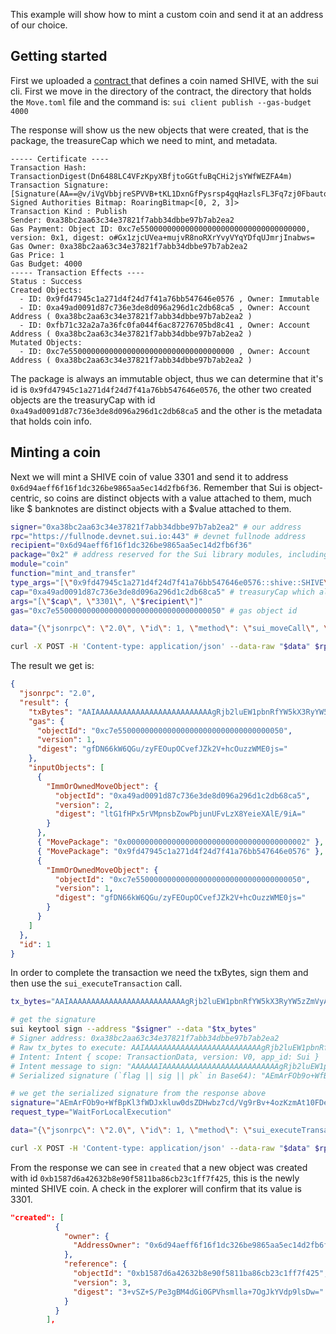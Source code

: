 This example will show how to mint a custom coin and send it at an address of our choice.

## Getting started

First we uploaded a <a href="https://github.com/Eis-D-Z/Sui_Interactions_Examples/tree/master/move/coin_example"> contract </a> that defines a coin named SHIVE, with the sui cli. First we move in the directory of the contract, the directory that holds the `Move.toml` file and the command is:
`sui client publish --gas-budget 4000`

The response will show us the new objects that were created, that is the package, the treasureCap which we need to mint, and metadata.

```
----- Certificate ----
Transaction Hash: TransactionDigest(Dn6488LC4VFzKpyXBfjtoGGtfuBqCHi2jsYWfWEZFA4m)
Transaction Signature: [Signature(AA==@v/iVgVbbjreSPVVB+tKL1DxnGfPysrsp4gqHazlsFL3Fq7zj0FbautqgTZrLFzVKHNC1N7UWB7iRpbdAmd0uCg==@YlOvd5XaBOxw4xjAzRqyNLMnH0gCEN8NUsUww3MtHYs=)]
Signed Authorities Bitmap: RoaringBitmap<[0, 2, 3]>
Transaction Kind : Publish
Sender: 0xa38bc2aa63c34e37821f7abb34dbbe97b7ab2ea2
Gas Payment: Object ID: 0xc7e5500000000000000000000000000000000000, version: 0x1, digest: o#Gx1zjcUVea+mujvR8noRXrYvyVYqYDfqUJmrjInabws=
Gas Owner: 0xa38bc2aa63c34e37821f7abb34dbbe97b7ab2ea2
Gas Price: 1
Gas Budget: 4000
----- Transaction Effects ----
Status : Success
Created Objects:
  - ID: 0x9fd47945c1a271d4f24d7f41a76bb547646e0576 , Owner: Immutable
  - ID: 0xa49ad0091d87c736e3de8d096a296d1c2db68ca5 , Owner: Account Address ( 0xa38bc2aa63c34e37821f7abb34dbbe97b7ab2ea2 )
  - ID: 0xfb71c32a2a7a36fc0fa044f6ac87276705bd8c41 , Owner: Account Address ( 0xa38bc2aa63c34e37821f7abb34dbbe97b7ab2ea2 )
Mutated Objects:
  - ID: 0xc7e5500000000000000000000000000000000000 , Owner: Account Address ( 0xa38bc2aa63c34e37821f7abb34dbbe97b7ab2ea2 )
```

The package is always an immutable object, thus we can determine that it's id is `0x9fd47945c1a271d4f24d7f41a76bb547646e0576`, the other two created objects are the treasuryCap with id `0xa49ad0091d87c736e3de8d096a296d1c2db68ca5` and the other is the metadata that holds coin info.

## Minting a coin

Next we will mint a SHIVE coin of value 3301 and send it to address `0x6d94aeff6f16f1dc326be9865aa5ec14d2fb6f36`. Remember that Sui is object-centric, so coins are distinct objects with a value attached to them, much like $ banknotes are distinct objects with a $value attached to them.

```sh
signer="0xa38bc2aa63c34e37821f7abb34dbbe97b7ab2ea2" # our address
rpc="https://fullnode.devnet.sui.io:443" # devnet fullnode address
recipient="0x6d94aeff6f16f1dc326be9865aa5ec14d2fb6f36"
package="0x2" # address reserved for the Sui library modules, including coin
module="coin"
function="mint_and_transfer"
type_args="[\"0x9fd47945c1a271d4f24d7f41a76bb547646e0576::shive::SHIVE\"]"
cap="0xa49ad0091d87c736e3de8d096a296d1c2db68ca5" # treasuryCap which allows only its onwer to mint
args="[\"$cap\", \"3301\", \"$recipient\"]"
gas="0xc7e5500000000000000000000000000000000050" # gas object id

data="{\"jsonrpc\": \"2.0\", \"id\": 1, \"method\": \"sui_moveCall\", \"params\": [\"$signer\", \"$package\", \"$module\", \"$function\", $type_args, $args, \"$gas\", 5000]}"

curl -X POST -H 'Content-type: application/json' --data-raw "$data" $rpc > result.json
```

The result we get is:

```JSON
{
  "jsonrpc": "2.0",
  "result": {
    "txBytes": "AAIAAAAAAAAAAAAAAAAAAAAAAAAAAgRjb2luEW1pbnRfYW5kX3RyYW5zZmVyAQef1HlFwaJx1PJNf0Gna7VHZG4FdgVzaGl2ZQVTSElWRQADAQCkmtAJHYfHNuPejQlqKW0cLbaMpQIAAAAAAAAAIJbRtXxz8ea1TKZ7G2aMD247p1Bby81/GHonlwJRP/YgAAjlDAAAAAAAAAAUbZSu/28W8dwya+mGWqXsFNL7bzaji8KqY8NON4Ifers0276Xt6suosflUAAAAAAAAAAAAAAAAAAAAABQAQAAAAAAAAAggfDN66kW6QGu/zyFEOupOCvefJZk2V+hcOuzzWME0juji8KqY8NON4Ifers0276Xt6suogEAAAAAAAAAiBMAAAAAAAA=",
    "gas": {
      "objectId": "0xc7e5500000000000000000000000000000000050",
      "version": 1,
      "digest": "gfDN66kW6QGu/zyFEOupOCvefJZk2V+hcOuzzWME0js="
    },
    "inputObjects": [
      {
        "ImmOrOwnedMoveObject": {
          "objectId": "0xa49ad0091d87c736e3de8d096a296d1c2db68ca5",
          "version": 2,
          "digest": "ltG1fHPx5rVMpnsbZowPbjunUFvLzX8YeieXAlE/9iA="
        }
      },
      { "MovePackage": "0x0000000000000000000000000000000000000002" },
      { "MovePackage": "0x9fd47945c1a271d4f24d7f41a76bb547646e0576" },
      {
        "ImmOrOwnedMoveObject": {
          "objectId": "0xc7e5500000000000000000000000000000000050",
          "version": 1,
          "digest": "gfDN66kW6QGu/zyFEOupOCvefJZk2V+hcOuzzWME0js="
        }
      }
    ]
  },
  "id": 1
}
```

In order to complete the transaction we need the txBytes, sign them and then use the `sui_executeTransaction` call.

```bash
tx_bytes="AAIAAAAAAAAAAAAAAAAAAAAAAAAAAgRjb2luEW1pbnRfYW5kX3RyYW5zZmVyAQef1HlFwaJx1PJNf0Gna7VHZG4FdgVzaGl2ZQVTSElWRQADAQCkmtAJHYfHNuPejQlqKW0cLbaMpQIAAAAAAAAAIJbRtXxz8ea1TKZ7G2aMD247p1Bby81/GHonlwJRP/YgAAjlDAAAAAAAAAAUbZSu/28W8dwya+mGWqXsFNL7bzaji8KqY8NON4Ifers0276Xt6suosflUAAAAAAAAAAAAAAAAAAAAABQAQAAAAAAAAAggfDN66kW6QGu/zyFEOupOCvefJZk2V+hcOuzzWME0juji8KqY8NON4Ifers0276Xt6suogEAAAAAAAAAiBMAAAAAAAA="

# get the signature
sui keytool sign --address "$signer" --data "$tx_bytes"
# Signer address: 0xa38bc2aa63c34e37821f7abb34dbbe97b7ab2ea2
# Raw tx_bytes to execute: AAIAAAAAAAAAAAAAAAAAAAAAAAAAAgRjb2luEW1pbnRfYW5kX3RyYW5zZmVyAQef1HlFwaJx1PJNf0Gna7VHZG4FdgVzaGl2ZQVTSElWRQADAQCkmtAJHYfHNuPejQlqKW0cLbaMpQIAAAAAAAAAIJbRtXxz8ea1TKZ7G2aMD247p1Bby81/GHonlwJRP/YgAAjlDAAAAAAAAAAUbZSu/28W8dwya+mGWqXsFNL7bzaji8KqY8NON4Ifers0276Xt6suosflUAAAAAAAAAAAAAAAAAAAAABQAQAAAAAAAAAggfDN66kW6QGu/zyFEOupOCvefJZk2V+hcOuzzWME0juji8KqY8NON4Ifers0276Xt6suogEAAAAAAAAAiBMAAAAAAAA=
# Intent: Intent { scope: TransactionData, version: V0, app_id: Sui }
# Intent message to sign: "AAAAAAIAAAAAAAAAAAAAAAAAAAAAAAAAAgRjb2luEW1pbnRfYW5kX3RyYW5zZmVyAQef1HlFwaJx1PJNf0Gna7VHZG4FdgVzaGl2ZQVTSElWRQADAQCkmtAJHYfHNuPejQlqKW0cLbaMpQIAAAAAAAAAIJbRtXxz8ea1TKZ7G2aMD247p1Bby81/GHonlwJRP/YgAAjlDAAAAAAAAAAUbZSu/28W8dwya+mGWqXsFNL7bzaji8KqY8NON4Ifers0276Xt6suosflUAAAAAAAAAAAAAAAAAAAAABQAQAAAAAAAAAggfDN66kW6QGu/zyFEOupOCvefJZk2V+hcOuzzWME0juji8KqY8NON4Ifers0276Xt6suogEAAAAAAAAAiBMAAAAAAAA="
# Serialized signature (`flag || sig || pk` in Base64): "AEmArFOb9o+WfBpKl3fWDJxkluw0dsZDHwbz7cd/Vg9rBv+4ozKzmAt10FDeGK3GX3rs1AK+6mcvAIzaMPfBtQJiU693ldoE7HDjGMDNGrI0sycfSAIQ3w1SxTDDcy0diw=="

# we get the serialized signature from the response above
signature="AEmArFOb9o+WfBpKl3fWDJxkluw0dsZDHwbz7cd/Vg9rBv+4ozKzmAt10FDeGK3GX3rs1AK+6mcvAIzaMPfBtQJiU693ldoE7HDjGMDNGrI0sycfSAIQ3w1SxTDDcy0diw=="
request_type="WaitForLocalExecution"

data="{\"jsonrpc\": \"2.0\", \"id\": 1, \"method\": \"sui_executeTransaction\", \"params\": [\"$tx_bytes\",\"$signature\",\"$request_type\"]}"

curl -X POST -H 'Content-type: application/json' --data-raw "$data" $rpc > result1.json
```

From the response we can see in `created` that a new object was created with id `0xb1587d6a42632b8e90f5811ba86cb23c1ff7f425`, this is the newly minted SHIVE coin. A check in the explorer will confirm that its value is 3301.

```JSON
"created": [
          {
            "owner": {
              "AddressOwner": "0x6d94aeff6f16f1dc326be9865aa5ec14d2fb6f36"
            },
            "reference": {
              "objectId": "0xb1587d6a42632b8e90f5811ba86cb23c1ff7f425",
              "version": 3,
              "digest": "3+vSZ+S/Pe3gBM4dGi0GPVhsmlla+7OgJkYVdp9lsDw="
            }
          }
        ],
```

